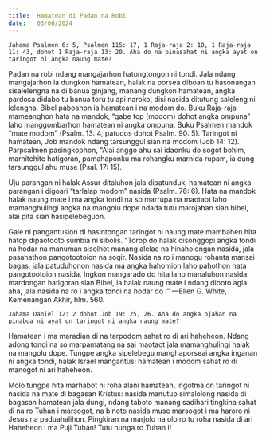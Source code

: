 ```yaml
---
title:  Hamatean di Padan na Robi
date:   03/06/2024
---
```


`Jahama Psalmen 6: 5, Psalmen 115: 17, 1 Raja-raja 2: 10, 1 Raja-raja 11: 43, dohot 1 Raja-raja 13: 20. Aha do na pinasahat ni angka ayat on taringot ni angka naung mate?`

Padan na robi ndang mangajarhon hatongtongon ni tondi. Jala ndang mangajarhon ia dungkon hamatean, halak na porsea diboan tu hasonangan sisalelengna na di banua ginjang, manang dungkon hamatean, angka pardosa didabo tu banua toru tu api naroko, disi nasida ditutung saleleng ni lelengna. Bibel paboahon ia hamatean i na modom do. Buku Raja-raja mameanghon hata na mandok, “gabe top (modom) dohot angka ompuna” laho manggombarhon hamatean ni angka ompuna. Buku Psalmen mandok “mate modom” (Psalm. 13: 4, patudos dohot Psalm. 90: 5). Taringot ni hamatean, Job mandok ndang tarsunggul sian na modom (Job 14: 12). Parpsalmen pasingkophon, “Alai anggo ahu sai idaonku do sogot bohim, marhitehite hatigoran, pamahaponku ma rohangku marnida rupam, ia dung tarsunggul ahu muse (Psal. 17: 15).

Uju parangan ni halak Assur ditaluhon jala dipatunduk, hamatean ni angka parangan i digoari “tarlalap modom” nasida (Psalm. 76: 6). Hata na mandok halak naung mate i ma angka tondi na so marrupa na maotaot laho mamanghulingi angka na mangolu dope ndada tutu marojahan sian bibel, alai pita sian hasipelebeguon.

Gale ni pangantusion di hasintongan taringot ni naung mate mambahen hita hatop dipaotooto sumbia ni sibolis. “Torop do halak disonggopi angka tondi na hodar na manuman sisolhot manang alelae na hinaholongan nasida, jala pasahathon pangotootoion na sogir. Nasida na ro i manogu rohanta mansai bagas, jala patuduhonon nasida ma angka hahomion laho pahothon hata pangotootoion nasida. Ingkon mangarado do hita laho manaluhon nasida mardongan hatigoran sian Bibel, ia halak naung mate i ndang diboto agia aha, jala nasida na ro i angka tondi na hodar do i” —Ellen G. White, Kemenangan Akhir, hlm. 560.

`Jahama Daniel 12: 2 dohot Job 19: 25, 26. Aha do angka ojahan na pinaboa ni ayat on taringot ni angka naung mate?`

Hamatean i ma maradian di na tarpodom sahat ro di ari haheheon. Ndang adong tondi na so marpamatang na sai maotaot jala mamanghulingi halak na mangolu dope. Tungpe angka sipelebegu manghaporseai angka inganan ni angka tondi, halak Israel mangantusi hamatean i modom sahat ro di manogot ni ari haheheon.

Molo tungpe hita marhabot ni roha alani hamatean, ingotma on taringot ni nasida na mate di bagasan Kristus: nasida manutup simalolong nasida di bagasan hamatean jala dungi, ndang taboto manang sadihari tingkina sahat di na ro Tuhan i marsogot, na binoto nasida muse marsogot i ma haroro ni Jesus na paduahalihon. Pingkiran na marjolo na olo ro tu roha nasida di ari Haheheon i ma Puji Tuhan! Tutu nunga ro Tuhan i!